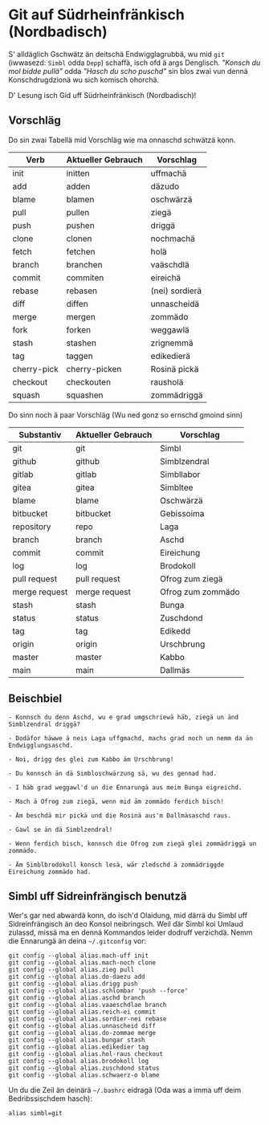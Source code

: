 # Git auf Südrheinfränkisch (Nordbadisch)

S' alldäglich Gschwätz än deitschä Endwigglagrubbä, wu mid `git`
(iwwasezd: `Simbl` odda `Depp`) schaffä, isch ofd ä args Denglisch.
_"Konsch du mol bidde pullä"_ odda _"Hasch du scho puschd"_ sin blos zwai
vun dennä Konschdrugdzionä wu sich komisch ohorchä.

D' Lesung isch Gid uff Südrheinfränkisch (Nordbadisch)!

## Vorschläg

Do sin zwai Tabellä mid Vorschläg wie ma onnaschd schwätzä konn.

| Verb        | Aktueller Gebrauch | Vorschlag             |
|-------------|--------------------|-----------------------|
| init        | initten            | uffmachä              |
| add         | adden              | däzudo                |
| blame       | blamen             | oschwärzä             |
| pull        | pullen             | ziegä                 |
| push        | pushen             | driggä                |
| clone       | clonen             | nochmachä             |
| fetch       | fetchen            | holä                  |
| branch      | branchen           | vaäschdlä             |
| commit      | commiten           | eireichä              |
| rebase      | rebasen            | (nei) sordierä        |
| diff        | diffen             | unnascheidä           |
| merge       | mergen             | zommädo               |
| fork        | forken             | weggawlä              |
| stash       | stashen            | zrignemmä             |
| tag         | taggen             | edikedierä            |
| cherry-pick | cherry-picken      | Rosinä pickä          |
| checkout    | checkouten         | rausholä              |
| squash      | squashen           | zommädriggä           |

Do sinn noch ä paar Vorschläg (Wu ned gonz so ernschd gmoind sinn)

| Substantiv    | Aktueller Gebrauch | Vorschlag                  |
|---------------|--------------------|----------------------------|
| git           | git                | Simbl                      |
| github        | github             | Simblzendral               |
| gitlab        | gitlab             | Simbllabor                 |
| gitea         | gitea              | Simbltee                   |
| blame         | blame              | Oschwärzä                  |
| bitbucket     | bitbucket          | Gebissoima                 |
| repository    | repo               | Laga                       |
| branch        | branch             | Aschd                      |
| commit        | commit             | Eireichung                 |
| log           | log                | Brodokoll                  |
| pull request  | pull request       | Ofrog zum ziegä            |
| merge request | merge request      | Ofrog zum zommädo          |
| stash         | stash              | Bunga                      |
| status        | status             | Zuschdond                  |
| tag           | tag                | Edikedd                    |
| origin        | origin             | Urschbrung                 |
| master        | master             | Kabbo                      |
| main          | main               | Dallmäs                    |

## Beischbiel

    - Konnsch du denn Aschd, wu e grad umgschriewä häb, ziegä un änd Simblzendral driggä?

    - Dodäfor häwwe ä neis Laga uffgmachd, machs grad noch un nemm da än Endwigglungsaschd.

    - Noi, drigg des glei zum Kabbo äm Urschbrung!

    - Du konnsch än dä Simbloschwärzung sä, wu des gennad had.

    - I häb grad weggawl'd un die Ennarungä aus meim Bunga eigreichd.

    - Mach ä Ofrog zum ziegä, wenn mid äm zommädo ferdich bisch!

    - Äm beschdä mir pickä und die Rosinä aus'm Dallmäsaschd raus.

    - Gawl se än dä Simblzendral!

    - Wenn ferdich bisch, konnsch die Ofrog zum ziegä glei zommädriggä un zommädo.

    - Äm Simblbrodokoll konsch lesä, wär zledschd ä zommädriggde Eireichung zommädo had.

## Simbl uff Sidreinfrängisch benutzä

Wer's gar ned abwardä konn, do isch'd Olaidung, mid därrä du Simbl uff Sidreinfrängisch än deo Konsol neibringsch. Weil där Simbl koi Umlaud zulassd, missä ma en dennä Kommandos leider dodruff verzichdä. Nemm die Ennarungä än deina `~/.gitconfig` vor:

    git config --global alias.mach-uff init
    git config --global alias.mach-noch clone
    git config --global alias.zieg pull
    git config --global alias.do-daezu add
    git config --global alias.drigg push
    git config --global alias.schlombar 'push --force'
    git config --global alias.aschd branch
    git config --global alias.vaaeschdlae branch
    git config --global alias.reich-ei commit
    git config --global alias.sordier-nei rebase
    git config --global alias.unnascheid diff
    git config --global alias.do-zommae merge
    git config --global alias.bungar stash
    git config --global alias.edikedier tag
    git config --global alias.hol-raus checkout
    git config --global alias.brodokoll log
    git config --global alias.zuschdond status
    git config --global alias.schwaerz-o blame

Un du die Zeil än deinärä `~/.bashrc` eidragä (Oda was a imma uff deim Bedribssischdem hasch):

    alias simbl=git
